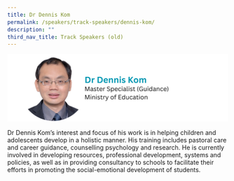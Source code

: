 ```yaml
---
title: Dr Dennis Kom
permalink: /speakers/track-speakers/dennis-kom/
description: ""
third_nav_title: Track Speakers (old)
---
```

<div style="display: flex; flex-wrap: wrap;">
  <div style="flex-basis: 100%; max-width: 100%;">
    <img alt="track speakers 1" src="/images/SpeakersPhoto/denniskom.png">
  </div>
		</div>
		
Dr Dennis Kom’s interest and focus of his work is in helping children and adolescents develop in a holistic manner. His training includes pastoral care and career guidance, counselling psychology and research. He is currently involved in developing resources, professional development, systems and policies, as well as in providing consultancy to schools to facilitate their efforts in promoting the social-emotional development of students.